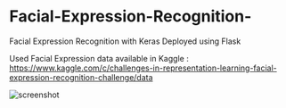 # Facial-Expression-Recognition-
Facial Expression Recognition with Keras Deployed using Flask

Used Facial Expression data available in Kaggle : https://www.kaggle.com/c/challenges-in-representation-learning-facial-expression-recognition-challenge/data

![screenshot](https://user-images.githubusercontent.com/26216132/80314682-96dad700-8810-11ea-9c28-ce90847048e4.PNG)

